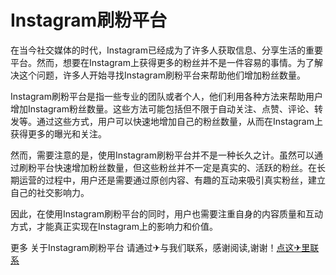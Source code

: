 # Instagram刷粉平台

在当今社交媒体的时代，Instagram已经成为了许多人获取信息、分享生活的重要平台。然而，想要在Instagram上获得更多的粉丝并不是一件容易的事情。为了解决这个问题，许多人开始寻找Instagram刷粉平台来帮助他们增加粉丝数量。

Instagram刷粉平台是指一些专业的团队或者个人，他们利用各种方法来帮助用户增加Instagram粉丝数量。这些方法可能包括但不限于自动关注、点赞、评论、转发等。通过这些方式，用户可以快速地增加自己的粉丝数量，从而在Instagram上获得更多的曝光和关注。

然而，需要注意的是，使用Instagram刷粉平台并不是一种长久之计。虽然可以通过刷粉平台快速增加粉丝数量，但这些粉丝并不一定是真实的、活跃的粉丝。在长期运营的过程中，用户还是需要通过原创内容、有趣的互动来吸引真实粉丝，建立自己的社交影响力。

因此，在使用Instagram刷粉平台的同时，用户也需要注重自身的内容质量和互动方式，才能真正实现在Instagram上的影响力和价值。

更多 关于Instagram刷粉平台 请通过✈与我们联系，感谢阅读,谢谢！[点这✈里联系](https://gg.k02.cc)